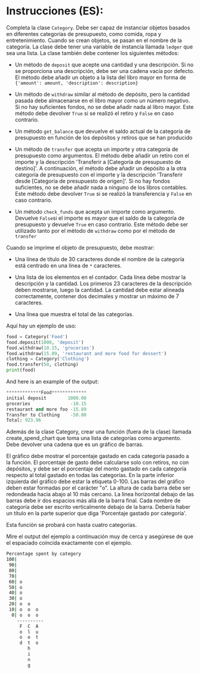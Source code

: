 # Instrucciones (ES):

Completa la clase `Category`. Debe ser capaz de instanciar objetos basados ​​en diferentes categorías de presupuesto, como comida, ropa y entretenimiento. Cuando se crean objetos, se pasan en el nombre de la categoría. La clase debe tener una variable de instancia llamada `ledger` que sea una lista. La clase también debe contener los siguientes métodos:

- Un método de `deposit` que acepte una cantidad y una descripción. Si no se proporciona una descripción, debe ser una cadena vacía por defecto. El método debe añadir un objeto a la lista del libro mayor en forma de `{'amount': amount, 'description': description}`

- Un método de `withdraw` similar al método de depósito, pero la cantidad pasada debe almacenarse en el libro mayor como un número negativo. Si no hay suficientes fondos, no se debe añadir nada al libro mayor. Este método debe devolver `True` si se realizó el retiro y `False` en caso contrario.

- Un método `get_balance` que devuelve el saldo actual de la categoría de presupuesto en función de los depósitos y retiros que se han producido

- Un método de `transfer` que acepta un importe y otra categoría de presupuesto como argumentos. El método debe añadir un retiro con el importe y la descripción 'Transferir a [Categoría de presupuesto de destino]'. A continuación, el método debe añadir un depósito a la otra categoría de presupuesto con el importe y la descripción 'Transferir desde [Categoría de presupuesto de origen]'. Si no hay fondos suficientes, no se debe añadir nada a ninguno de los libros contables. Este método debe devolver `True` si se realizó la transferencia y `False` en caso contrario.

- Un método `check_funds` que acepta un importe como argumento. Devuelve `False`si el importe es mayor que el saldo de la categoría de presupuesto y devuelve `True` en caso contrario. Este método debe ser utilizado tanto por el método de `withdraw` como por el método de `transfer`


Cuando se imprime el objeto de presupuesto, debe mostrar:

- Una línea de título de 30 caracteres donde el nombre de la categoría está centrado en una línea de `*` caracteres.

- Una lista de los elementos en el contador. Cada línea debe mostrar la descripción y la cantidad. Los primeros 23 caracteres de la descripción deben mostrarse, luego la cantidad. La cantidad debe estar alineada correctamente, contener dos decimales y mostrar un máximo de 7 caracteres.

- Una línea que muestra el total de las categorías.

Aquí hay un ejemplo de uso:
```py
food = Category('Food')
food.deposit(1000, 'deposit')
food.withdraw(10.15, 'groceries')
food.withdraw(15.89, 'restaurant and more food for dessert')
clothing = Category('Clothing')
food.transfer(50, clothing)
print(food)
```

And here is an example of the output:
```py
*************Food*************
initial deposit        1000.00
groceries               -10.15
restaurant and more foo -15.89
Transfer to Clothing    -50.00
Total: 923.96
```


Además de la clase Category, crear una función (fuera de la clase) llamada create_spend_chart que toma una lista de categorías como argumento. Debe devolver una cadena que es un gráfico de barras.

El gráfico debe mostrar el porcentaje gastado en cada categoría pasado a la función. El porcentaje de gasto debe calcularse solo con retiros, no con depósitos, y debe ser el porcentaje del monto gastado en cada categoría respecto al total gastado en todas las categorías. En la parte inferior izquierda del gráfico debe estar la etiqueta 0-100. Las barras del gráfico deben estar formadas por el carácter "o".  La altura de cada barra debe ser redondeada hacia abajo al 10 más cercano. La línea horizontal debajo de las barras debe ir dos espacios más allá de la barra final. Cada nombre de categoría debe ser escrito verticalmente debajo de la barra. Debería haber un título en la parte superior que diga 'Porcentaje gastado por categoría'.

Esta función se probará con hasta cuatro categorías.

Mire el output del ejemplo a continuación muy de cerca y asegúrese de que el espaciado coincida exactamente con el ejemplo.

```sh
Percentage spent by category
100|          
 90|          
 80|          
 70|          
 60| o        
 50| o        
 40| o        
 30| o        
 20| o  o     
 10| o  o  o  
  0| o  o  o  
    ----------
     F  C  A    
     o  l  u  
     o  o  t  
     d  t  o  
        h     
        i     
        n     
        g 
```